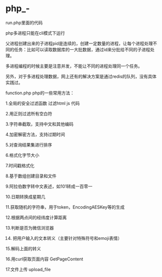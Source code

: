 # php_-
run.php里面的代码

php多进程只能在cli模式下运行

父进程创建出来的子进程pid是连续的，创建一定数量的进程，让每个进程处理不同的任务：比如可以读取数据库的一大批数据，通过id来分批给不同的子进程处理。

多进程编程的时候主要是注意并发，不能让不同的进程处理同一个任务。

另外，对于多进程处理数据，网上还有的解决方案是通过redis的队列，没有具体实践过。

function.php
php的一些常用方法：

1.全局的安全过滤函数 过滤html js 代码

2.用正则过滤所有空白符

3.字符串截取，支持中文和其他编码

4.加密解密方法，支持过期时间

5.对查询结果集进行排序

6.格式化字节大小

7.时间戳格式化

8.基于数组创建目录和文件

9.阿拉伯数字转中文表述，如101转成一百零一

10.日期转换成星期几

11.获取随机的字符串，用于token，EncodingAESKey等的生成

12.根据两点间的经纬度计算距离

13.判断是否为微信浏览器

14. 把用户输入的文本转义（主要针对特殊符号和emoji表情）

15.解码上面的转义

16.用curl获取页面内容 GetPageContent

17.文件上传 upload_file


